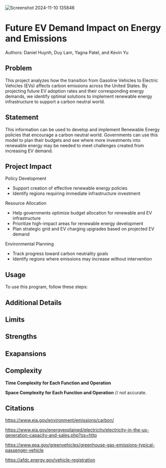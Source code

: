 

![Screenshot 2024-11-10 135846](https://github.com/user-attachments/assets/66baea72-f700-442b-b0fa-742600d95c47)

# Future EV Demand Impact on Energy and Emissions
Authors: Daniel Huynh, Duy Lam, Yagna Patel, and Kevin Yu

## Problem
This project analyzes how the transition from Gasoline Vehicles to Electric Vehicles (EVs) affects carbon emissions across the United States. By projecting future EV adoption rates and their corresponding energy demands, we identify optimal solutions to implement renewable energy infrastructure to support a carbon neutral world.

## Statement
This information can be used to develop and implement Renewable Energy policies that encourage a carbon neutral world. Governments can use this model to plan their budgets and see where more investments into renewable energy may be needed to meet challenges created from increasing EV demand.

## Project Impact

Policy Development
- Support creation of effective renewable energy policies
- Identify regions requiring immediate infrastructure investment

Resource Allocation
- Help governments optimize budget allocation for renewable and EV infrastructure
- Prioritize high-impact areas for renewable energy development
- Plan strategic grid and EV charging upgrades based on projected EV demand

Environmental Planning
- Track progress toward carbon neutrality goals
- Identify regions where emissions may increase without intervention

## Usage
To use this program, follow these steps:

## Additional Details

## Limits

## Strengths

## Exapansions

## Complexity
**Time Complexity for Each Function and Operation** 

**Space Complexity for Each Function and Operation** // not accurate.

## Citations

https://www.eia.gov/environment/emissions/carbon/

https://www.eia.gov/energyexplained/electricity/electricity-in-the-us-generation-capacity-and-sales.php?os=http

https://www.epa.gov/greenvehicles/greenhouse-gas-emissions-typical-passenger-vehicle

https://afdc.energy.gov/vehicle-registration

